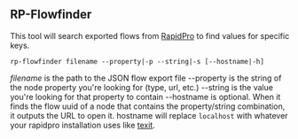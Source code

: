 ## RP-Flowfinder

This tool will search exported flows from [RapidPro](https://github.com/rapidpro/rapidpro) to find values for specific keys.

`rp-flowfinder filename --property|-p --string|-s [--hostname|-h]`

_filename_ is the path to the JSON flow export file
--property is the string of the node property you're looking for (type, url, etc.)
--string is the value you're looking for that property to contain
--hostname is optional. When it finds the flow uuid of a node that contains the property/string combination, it outputs the URL to open it. hostname will replace `localhost` with whatever your rapidpro installation uses like [texit](https://textit.in).

